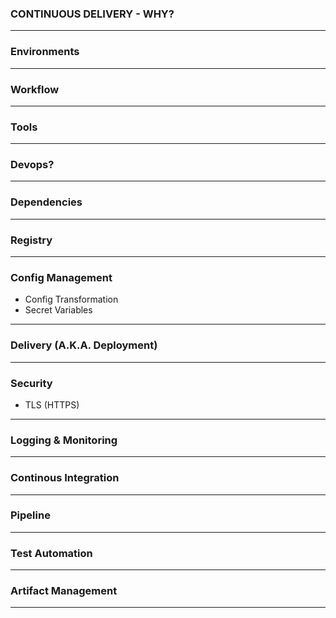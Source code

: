 ### CONTINUOUS DELIVERY - WHY?

---

### Environments

---

### Workflow

---

### Tools

---

### Devops?

---

### Dependencies

---

### Registry

---

### Config Management

- Config Transformation
- Secret Variables

---

### Delivery (A.K.A. Deployment)

---

### Security

- TLS (HTTPS)

---

### Logging & Monitoring

---

### Continous Integration

---

### Pipeline

---

### Test Automation

---

### Artifact Management

---
